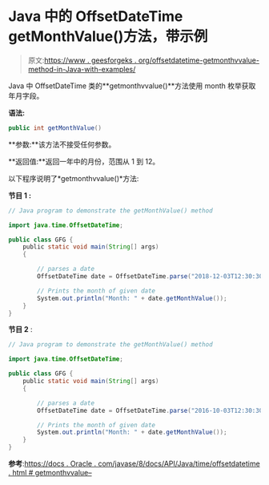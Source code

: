 # Java 中的 OffsetDateTime getMonthValue()方法，带示例

> 原文:[https://www . geesforgeks . org/offsetdatetime-getmonthvvalue-method-in-Java-with-examples/](https://www.geeksforgeeks.org/offsetdatetime-getmonthvalue-method-in-java-with-examples/)

Java 中 OffsetDateTime 类的**getmonthvvalue()**方法使用 month 枚举获取年月字段。

**语法:**

```java
public int getMonthValue()

```

**参数:**该方法不接受任何参数。

**返回值:**返回一年中的月份，范围从 1 到 12。

以下程序说明了*getmonthvvalue()*方法:

**节目 1 :**

```java
// Java program to demonstrate the getMonthValue() method

import java.time.OffsetDateTime;

public class GFG {
    public static void main(String[] args)
    {

        // parses a date
        OffsetDateTime date = OffsetDateTime.parse("2018-12-03T12:30:30+01:00");

        // Prints the month of given date
        System.out.println("Month: " + date.getMonthValue());
    }
}
```

**节目 2** :

```java
// Java program to demonstrate the getMonthValue() method

import java.time.OffsetDateTime;

public class GFG {
    public static void main(String[] args)
    {

        // parses a date
        OffsetDateTime date = OffsetDateTime.parse("2016-10-03T12:30:30+01:00");

        // Prints the month of given date
        System.out.println("Month: " + date.getMonthValue());
    }
}
```

**参考**:[https://docs . Oracle . com/javase/8/docs/API/Java/time/offsetdatetime . html # getmonthvvalue–](https://docs.oracle.com/javase/8/docs/api/java/time/OffsetDateTime.html#getMonthValue--)